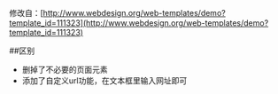 修改自：[http://www.webdesign.org/web-templates/demo?template_id=111323](http://www.webdesign.org/web-templates/demo?template_id=111323)


##区别
* 删掉了不必要的页面元素
* 添加了自定义url功能，在文本框里输入网址即可